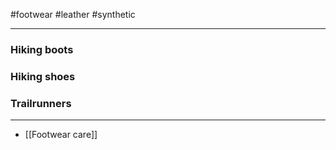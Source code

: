 #footwear #leather #synthetic

---

### Hiking boots

### Hiking shoes

### Trailrunners










---
- [[Footwear care]]
